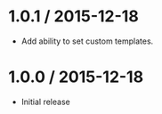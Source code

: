 
1.0.1 / 2015-12-18
==================

  * Add ability to set custom templates.


1.0.0 / 2015-12-18
==================

  * Initial release
